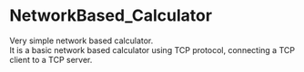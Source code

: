# NetworkBased_Calculator
Very simple network based calculator.
<br/>It is a basic network based calculator using TCP protocol, connecting a TCP client to a TCP server.

